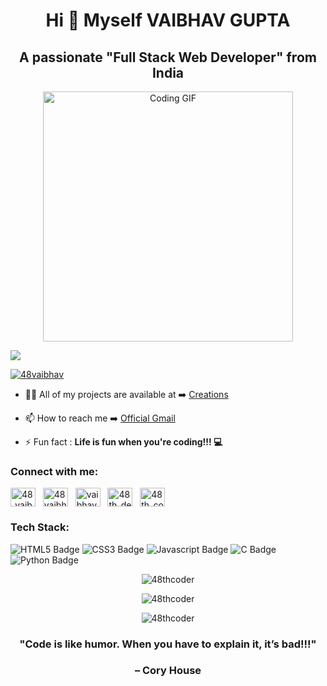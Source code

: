<h1 align="center">Hi 🤗 Myself VAIBHAV GUPTA</h1>
<h2 align="center">A passionate "Full Stack Web Developer" from India</h2>

<p align="center">
  <img src="https://media.giphy.com/media/Y4ak9Ki2GZCbJxAnJD/giphy.gif" alt="Coding GIF" width="400"/>
</p>

<a href="https://visitcount.itsvg.in">
  <img src="https://visitcount.itsvg.in/api?id=48thCoder&label=Profile%20Views&color=378784&icon=0&pretty=true" />
</a>

<p align="left"> <a href="https://www.linkedin.com/in/48vaibhav" target="blank"><img src="https://img.shields.io/badge/-Let's Connect @48vaibhav-blue?style=for-the-badge&logo=linkedin&logoColor=white" alt="48vaibhav" /></a>
</p>

- 👨‍💻 All of my projects are available at ➡️ [Creations](https://github.com/48thCoder?tab=repositories)

- 📫 How to reach me ➡️ [Official Gmail](guptavaibhav4248@gmail.com)

- ⚡ Fun fact : **Life is fun when you're coding!!! 💻**

<h3 align="left">Connect with me:</h3>
<p align="left">
<a href="https://twitter.com/48_vaibhav_" target="blank"><img align="center" src="https://raw.githubusercontent.com/rahuldkjain/github-profile-readme-generator/master/src/images/icons/Social/twitter.svg" alt="48_vaibhav_" height="30" width="40" /></a>
&nbsp;
<a href="https://linkedin.com/in/48vaibhav" target="blank"><img align="center" src="https://raw.githubusercontent.com/rahuldkjain/github-profile-readme-generator/master/src/images/icons/Social/linked-in-alt.svg" alt="48vaibhav" height="30" width="40" /></a>
&nbsp;
<a href="https://instagram.com/vaibhav.4_8" target="blank"><img align="center" src="https://raw.githubusercontent.com/rahuldkjain/github-profile-readme-generator/master/src/images/icons/Social/instagram.svg" alt="vaibhav.4_8" height="30" width="40" /></a>
&nbsp;
<a href="https://www.hackerrank.com/48th_developer" target="blank"><img align="center" src="https://raw.githubusercontent.com/rahuldkjain/github-profile-readme-generator/master/src/images/icons/Social/hackerrank.svg" alt="48th_developer" height="30" width="40" /></a>
&nbsp;
<a href="https://www.leetcode.com/48th_coder" target="blank"><img align="center" src="https://raw.githubusercontent.com/rahuldkjain/github-profile-readme-generator/master/src/images/icons/Social/leet-code.svg" alt="48th_coder" height="30" width="40" /></a>
</p>

<h3 align="left">Tech Stack:</h3>
<p align="left">
  <img src="https://img.shields.io/badge/HTML5-yellow?style=for-the-badge&logo=html5&logoColor=white" alt="HTML5 Badge"/>
  <img src="https://img.shields.io/badge/CSS3-339933?style=for-the-badge&logo=css3&logoColor=white" alt="CSS3 Badge"/>
  <img src="https://img.shields.io/badge/Javascript-red?style=for-the-badge&logo=javascript&logoColor=white" alt="Javascript Badge"/>
  <img src="https://img.shields.io/badge/C Programming-61DAFB?style=for-the-badge&logo=c&logoColor=white" alt="C Badge"/>
  <img src="https://img.shields.io/badge/Python-3776AB?style=for-the-badge&logo=python&logoColor=white" alt="Python Badge"/>
</p>


<p align="center">
  <img src="https://github-readme-stats.vercel.app/api/top-langs?username=48thcoder&show_icons=true&locale=en&layout=compact" alt="48thcoder" />
</p>

<p align="center">
  <img src="https://github-readme-stats.vercel.app/api?username=48thcoder&show_icons=true&locale=en" alt="48thcoder" />
</p>

<p align="center">
  <img src="https://github-readme-streak-stats.herokuapp.com/?user=48thcoder&" alt="48thcoder" />
</p>


<h3 align="center">"Code is like humor. When you have to explain it, it’s bad!!!"</h3>
<h3 align="center">– Cory House</h3>
